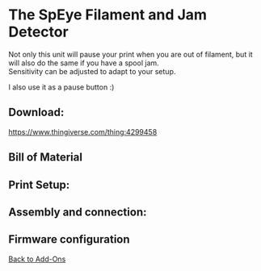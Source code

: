 # The SpEye Filament and Jam Detector

Not only this unit will pause your print when you are out of filament, but it will also do the same if you have a spool jam.  
Sensitivity can be adjusted to adapt to your setup.

I also use it as a pause button :)  

## Download: 
https://www.thingiverse.com/thing:4299458

## Bill of Material

## Print Setup:

## Assembly and connection:

## Firmware configuration

[Back to Add-Ons](/master/modsandmore.md)
